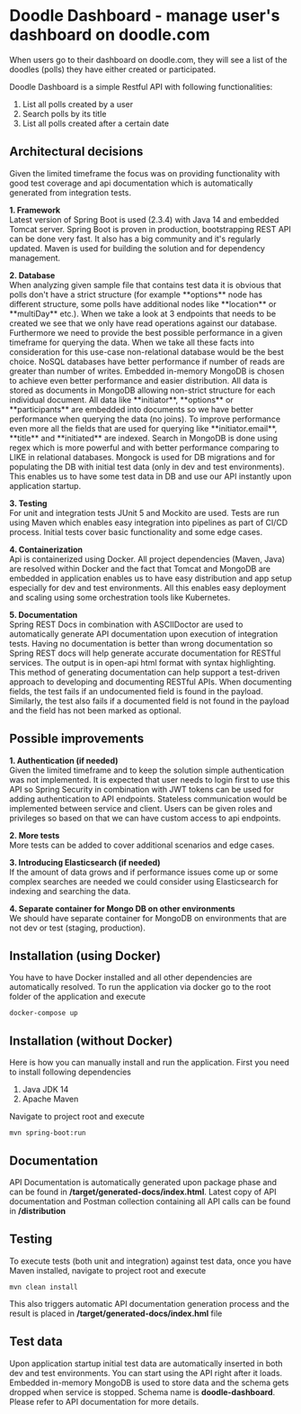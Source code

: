 # Doodle Dashboard - manage user's dashboard on doodle.com 
When users go to their dashboard on doodle.com, they will see a list of the doodles (polls) they have either created or participated.

Doodle Dashboard is a simple Restful API with following functionalities:

1. List all polls created by a user
2. Search polls by its title
3. List all polls created after a certain date

## Architectural decisions
Given the limited timeframe the focus was on providing functionality with good test coverage and api documentation which is automatically generated from integration tests.

<p><b>1. Framework</b><br/> Latest version of Spring Boot is used (2.3.4) with Java 14 and embedded Tomcat server. Spring Boot is proven in production, bootstrapping REST API can be done very fast. It also has a big community and it's regularly updated. Maven is used for building the solution and for dependency management.</p>

<p><b>2. Database</b><br/> When analyzing given sample file that contains test data it is obvious that polls don't have a strict structure (for example **options** node has different structure, some polls have additional nodes like **location** or **multiDay** etc.). When we take a look at 3 endpoints that needs to be created we see that we only have read operations against our database. Furthermore we need to provide the best possible performance in a given timeframe for querying the data.
When we take all these facts into consideration for this use-case non-relational database would be the best choice. NoSQL databases have better performance if number of reads are greater than number of writes. Embedded in-memory MongoDB is chosen to achieve even better performance and easier distribution. All data is stored as documents in MongoDB allowing non-strict structure for each individual document. All data like **initiator**, **options** or **participants** are embedded into documents so we have better performance when querying the data (no joins). To improve performance even more all the fields that are used for querying like **initiator.email**, **title** and **initiated** are indexed. Search in MongoDB is done using regex which is more powerful and with better performance comparing to LIKE in relational databases.
Mongock is used for DB migrations and for populating the DB with initial test data (only in dev and test environments). This enables us to have some test data in DB and use our API instantly upon application startup.</p>

<p><b>3. Testing</b><br/> For unit and integration tests JUnit 5 and Mockito are used. Tests are run using Maven which enables easy integration into pipelines as part of CI/CD process. Initial tests cover basic functionality and some edge cases.</p>

<p><b>4. Containerization</b><br/> Api is containerized using Docker. All project dependencies (Maven, Java) are resolved within Docker and the fact that Tomcat and MongoDB are embedded in application enables us to have easy distribution and app setup especially for dev and test environments.
All this enables easy deployment and scaling using some orchestration tools like Kubernetes.</p>

<p><b>5. Documentation</b><br/> Spring REST Docs in combination with ASCIIDoctor are used to automatically generate API documentation upon execution of integration tests. Having no documentation is better than wrong documentation so Spring REST docs will help generate accurate documentation for RESTful services. The output is in open-api html format with syntax highlighting. This method of generating documentation can help support a test-driven approach to developing and documenting RESTful APIs.
When documenting fields, the test fails if an undocumented field is found in the payload. Similarly, the test also fails if a documented field is not found in the payload and the field has not been marked as optional.</p>

## Possible improvements
<p><b>1. Authentication (if needed)</b><br/> Given the limited timeframe and to keep the solution simple authentication was not implemented. It is expected that user needs to login first to use this API so Spring Security in combination with JWT tokens can be used for adding authentication to API endpoints. Stateless communication would be implemented between service and client. Users can be given roles and privileges so based on that we can have custom access to api endpoints.</p>

<p><b>2. More tests</b><br/> More tests can be added to cover additional scenarios and edge cases.</p>

<p><b>3. Introducing Elasticsearch (if needed)</b><br/> If the amount of data grows and if performance issues come up or some complex searches are needed we could consider using Elasticsearch for indexing and searching the data.</p>

<p><b>4. Separate container for Mongo DB on other environments</b><br/> We should have separate container for MongoDB on environments that are not dev or test (staging, production).</p>

## Installation (using Docker)
You have to have Docker installed and all other dependencies are automatically resolved.
To run the application via docker go to the root folder of the application and execute
```
docker-compose up
```

## Installation (without Docker)
Here is how you can manually install and run the application. First you need to install following dependencies
1. Java JDK 14
2. Apache Maven

Navigate to project root and execute
```
mvn spring-boot:run
```

## Documentation
API Documentation is automatically generated upon package phase and can be found in **/target/generated-docs/index.html**.
Latest copy of API documentation and Postman collection containing all API calls can be found in **/distribution**

## Testing
To execute tests (both unit and integration) against test data, once you have Maven installed, navigate to project root and execute
```
mvn clean install
```
This also triggers automatic API documentation generation process and the result is placed in **/target/generated-docs/index.hml** file

## Test data
Upon application startup initial test data are automatically inserted in both dev and test environments. You can start using the API right after it loads.
Embedded in-memory MongoDB is used to store data and the schema gets dropped when service is stopped. Schema name is **doodle-dashboard**.
Please refer to API documentation for more details.